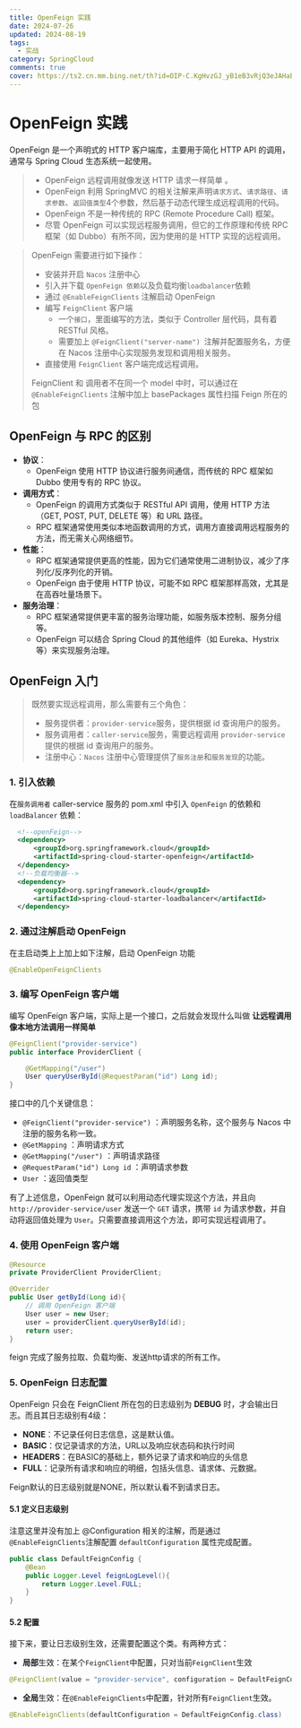 ```yaml
---
title: OpenFeign 实践
date: 2024-07-26
updated: 2024-08-19
tags: 
  - 实战
category: SpringCloud
comments: true
cover: https://ts2.cn.mm.bing.net/th?id=OIP-C.KgHvzGJ_yB1eB3vRjQ3eJAHaEK&w=333&h=187&c=8&rs=1&qlt=90&o=6&dpr=1.3&pid=3.1&rm=2
---
```

# OpenFeign 实践

OpenFeign 是一个声明式的 HTTP 客户端库，主要用于简化 HTTP API 的调用，通常与 Spring Cloud 生态系统一起使用。

> - OpenFeign 远程调用就像发送 HTTP 请求一样简单 。
> - OpenFeign 利用 SpringMVC 的相关注解来声明`请求方式`、`请求路径`、`请求参数`、`返回值类型`4个参数，然后基于动态代理生成远程调用的代码。
> - OpenFeign 不是一种传统的 RPC (Remote Procedure Call) 框架。
> - 尽管 OpenFeign 可以实现远程服务调用，但它的工作原理和传统 RPC 框架（如 Dubbo）有所不同，因为使用的是 HTTP 实现的远程调用。

> OpenFeign 需要进行如下操作：
>
> - 安装并开启 `Nacos` 注册中心
> - 引入并下载 `OpenFeign 依赖`以及负载均衡` loadbalancer `依赖
> - 通过 `@EnableFeignClients` 注解启动 OpenFeign
> - 编写 `FeignClient` 客户端
>   - 一个`接口`，里面编写的方法，类似于 Controller 层代码，具有着 RESTful 风格。
>   - 需要加上 `@FeignClient("server-name") `注解并配置服务名，方便在 Nacos 注册中心实现服务发现和调用相关服务。
> - 直接使用 `FeignClient` 客户端完成远程调用。
>
> FeignClient 和 调用者不在同一个 model 中时，可以通过在 `@EnableFeignClients` 注解中加上 basePackages 属性扫描 Feign 所在的包 



## OpenFeign 与 RPC 的区别

- **协议**：
  - OpenFeign 使用 HTTP 协议进行服务间通信，而传统的 RPC 框架如 Dubbo 使用专有的 RPC 协议。
- **调用方式**：
  - OpenFeign 的调用方式类似于 RESTful API 调用，使用 HTTP 方法（GET, POST, PUT, DELETE 等）和 URL 路径。
  - RPC 框架通常使用类似本地函数调用的方式，调用方直接调用远程服务的方法，而无需关心网络细节。
- **性能**：
  - RPC 框架通常提供更高的性能，因为它们通常使用二进制协议，减少了序列化/反序列化的开销。
  - OpenFeign 由于使用 HTTP 协议，可能不如 RPC 框架那样高效，尤其是在高吞吐量场景下。
- **服务治理**：
  - RPC 框架通常提供更丰富的服务治理功能，如服务版本控制、服务分组等。
  - OpenFeign 可以结合 Spring Cloud 的其他组件（如 Eureka、Hystrix 等）来实现服务治理。



## OpenFeign 入门

> 既然要实现远程调用，那么需要有三个角色：
>
> - 服务提供者：`provider-service`服务，提供根据 id 查询用户的服务。
> - 服务调用者：`caller-service`服务，需要远程调用 `provider-service` 提供的根据 id 查询用户的服务。
> - 注册中心：`Nacos` 注册中心管理提供了`服务注册`和`服务发现`的功能。



### 1. 引入依赖

在`服务调用者` caller-service 服务的 pom.xml 中引入 `OpenFeign` 的依赖和 `loadBalancer` 依赖：

```XML
  <!--openFeign-->
  <dependency>
      <groupId>org.springframework.cloud</groupId>
      <artifactId>spring-cloud-starter-openfeign</artifactId>
  </dependency>
  <!--负载均衡器-->
  <dependency>
      <groupId>org.springframework.cloud</groupId>
      <artifactId>spring-cloud-starter-loadbalancer</artifactId>
  </dependency>
```



### 2. 通过注解启动 OpenFeign

在主启动类上上加上如下注解，启动 OpenFeign 功能

```java
@EnableOpenFeignClients
```



### 3. 编写 OpenFeign 客户端

编写 OpenFeign 客户端，实际上是一个接口，之后就会发现什么叫做 **让远程调用像本地方法调用一样简单**

```java
@FeignClient("provider-service")
public interface ProviderClient {

    @GetMapping("/user")
    User queryUserById(@RequestParam("id") Long id);
}
```



接口中的几个关键信息：

- `@FeignClient("provider-service")` ：声明服务名称，这个服务与 Nacos 中注册的服务名称一致。
- `@GetMapping` ：声明请求方式
- `@GetMapping("/user")` ：声明请求路径
- `@RequestParam("id") Long id` ：声明请求参数
- `User` ：返回值类型

有了上述信息，OpenFeign 就可以利用动态代理实现这个方法，并且向 `http://provider-service/user` 发送一个 `GET` 请求，携带 `id` 为请求参数，并自动将返回值处理为 `User`。只需要直接调用这个方法，即可实现远程调用了。



### 4. 使用 OpenFeign 客户端

```java
@Resource
private ProviderClient ProviderClient;

@Overrider
public User getById(Long id){
    // 调用 OpenFeign 客户端
    User user = new User;
    user = providerClient.queryUserById(id);
    return user;
}
```

feign 完成了服务拉取、负载均衡、发送http请求的所有工作。



### 5. OpenFeign 日志配置

OpenFeign 只会在 FeignClient 所在包的日志级别为 **DEBUG** 时，才会输出日志。而且其日志级别有4级：

- **NONE**：不记录任何日志信息，这是默认值。
- **BASIC**：仅记录请求的方法，URL以及响应状态码和执行时间
- **HEADERS**：在BASIC的基础上，额外记录了请求和响应的头信息
- **FULL**：记录所有请求和响应的明细，包括头信息、请求体、元数据。

Feign默认的日志级别就是NONE，所以默认看不到请求日志。



#### 5.1 定义日志级别

注意这里并没有加上 @Configuration 相关的注解，而是通过`@EnableFeignClients`注解配置 `defaultConfiguration` 属性完成配置。 

```java
public class DefaultFeignConfig {
    @Bean
    public Logger.Level feignLogLevel(){
        return Logger.Level.FULL;
    }
}
```



#### 5.2 配置

接下来，要让日志级别生效，还需要配置这个类。有两种方式：

- **局部**生效：在某个`FeignClient`中配置，只对当前`FeignClient`生效

```Java
@FeignClient(value = "provider-service", configuration = DefaultFeignConfig.class)
```

- **全局**生效：在`@EnableFeignClients`中配置，针对所有`FeignClient`生效。

```Java
@EnableFeignClients(defaultConfiguration = DefaultFeignConfig.class)
```
























